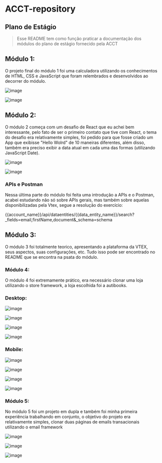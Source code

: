 # ACCT-repository
 
## Plano de Estágio

>Esse README tem como função praticar a documentação dos módulos do plano de estágio fornecido pela ACCT

## Módulo 1:
O projeto final do módulo 1 foi uma calculadora utilizando os conhecimentos de HTML, CSS e JavaScript que foram relembrados e desenvolvidos ao decorrer do módulo.

![image](https://user-images.githubusercontent.com/98846868/175100362-83921825-d934-4c21-b20b-5f6b4f383a8f.png)

![image](https://user-images.githubusercontent.com/98846868/175104109-7dcb78ef-c76c-42cf-be52-b8072d396e33.png)

## Módulo 2:

O módulo 2 começa com um desafio de React que eu achei bem interessante, pelo fato de ser o primeiro contato que tive com React, o tema do desafio era relativamente simples, foi pedido para que fosse criado um App que exibisse "Hello Wolrd" de 10 maneiras diferentes, além disso, também era preciso exibir a data atual em cada uma das formas (utilizando JavaScript Date).

![image](https://user-images.githubusercontent.com/98846868/175104263-dde377a9-f5eb-4264-a617-d858ca20fd12.png)

![image](https://user-images.githubusercontent.com/98846868/175104303-f15731c1-60e2-421a-ad0f-64f1bcb3aa4c.png)

<h3>APIs e Postman</h3>

Nessa última parte do módulo foi feita uma introdução a APIs e o Postman, acabei estudando não só sobre APIs gerais, mas também sobre aquelas disponibilizadas pela Vtex, segue a resolução do exercício:

{{account_name}}/api/dataentities/{{data_entity_name}}/search?_fields=email,firstName,document&_schema=schema

## Módulo 3:

O módulo 3 foi totalmente teorico, apresentando a plataforma da VTEX, seus aspectos, suas configurações, etc. Tudo isso pode ser encontrado no README que se encontra na psata do módulo.


### Módulo 4:

O módulo 4 foi extremamente prático, era necessário clonar uma loja utilizando o store framework, a loja escolhida foi a autibooks.

<h3>Desktop:</h3>

![image](https://user-images.githubusercontent.com/98846868/180435796-11d14265-8673-4a20-8b1d-67aecafe9221.png)

![image](https://user-images.githubusercontent.com/98846868/180435837-abebc13b-8744-43be-ba58-ab2252660da8.png)

![image](https://user-images.githubusercontent.com/98846868/180436031-998dfc7b-cf28-4b95-b6cc-664bfd3f96ae.png)

![image](https://user-images.githubusercontent.com/98846868/180436066-7651951f-0129-464f-b6f4-87d18f088f9b.png)

<h3>Mobile:</h3>

![image](https://user-images.githubusercontent.com/98846868/180436307-5467710e-7832-4e9a-b7f3-4e693a7069a3.png)

![image](https://user-images.githubusercontent.com/98846868/180436336-da48adda-6b1b-45b0-b9ff-1c8ca0209250.png)

![image](https://user-images.githubusercontent.com/98846868/180436388-72b608ec-13d1-4edc-b07b-493f1399ccf1.png)

![image](https://user-images.githubusercontent.com/98846868/180436419-1481266c-661e-4f8f-8868-c1ac487b922c.png)

### Módulo 5:

No módulo 5 foi um projeto em dupla e também foi minha primeira experiência trabalhando em conjunto, o objetivo do projeto era relativamente simples, clonar duas páginas de emails transacionais utilizando o email framework

![image](https://user-images.githubusercontent.com/98846868/180436944-80cd27b4-ecdc-46a8-ab08-41c4fcc0288a.png)

![image](https://user-images.githubusercontent.com/98846868/180436977-3108322c-5e7b-4a81-89fd-50170ad32ef0.png)

![image](https://user-images.githubusercontent.com/98846868/180437016-d2bddbae-98a8-45f8-83df-41f0827c4647.png)

